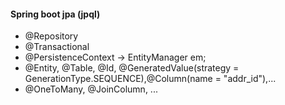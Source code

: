 ﻿

#### Spring boot jpa (jpql)
- @Repository
- @Transactional
- @PersistenceContext -> EntityManager em;
- @Entity, @Table, @Id, @GeneratedValue(strategy = GenerationType.SEQUENCE),@Column(name = "addr_id"),...
- @OneToMany, @JoinColumn, ...



